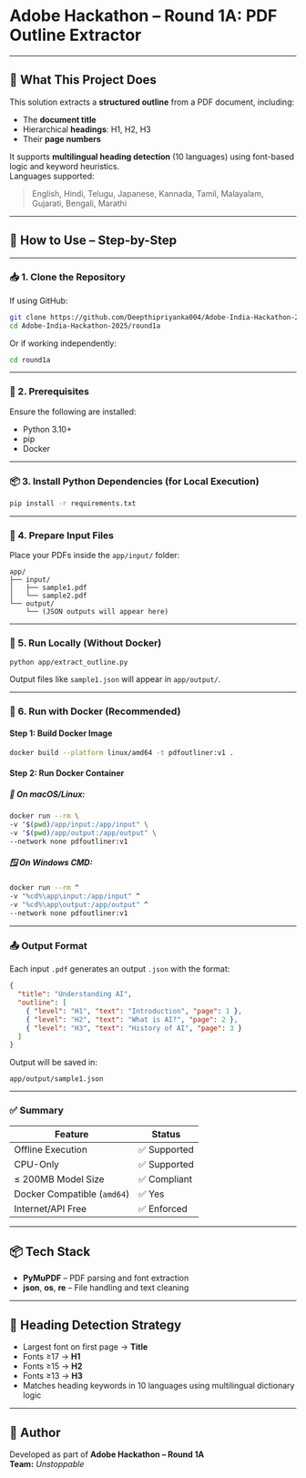 # Adobe Hackathon – Round 1A: PDF Outline Extractor

---

## 🧠 What This Project Does

This solution extracts a **structured outline** from a PDF document, including:

- The **document title**
- Hierarchical **headings**: H1, H2, H3
- Their **page numbers**

It supports **multilingual heading detection** (10 languages) using font-based logic and keyword heuristics.  
Languages supported:
> English, Hindi, Telugu, Japanese, Kannada, Tamil, Malayalam, Gujarati, Bengali, Marathi

---

## 🚀 How to Use – Step-by-Step

---

### 📥 1. Clone the Repository

If using GitHub:

```bash
git clone https://github.com/Deepthipriyanka004/Adobe-India-Hackathon-2025.git
cd Adobe-India-Hackathon-2025/round1a
```

Or if working independently:

```bash
cd round1a
```

---

### 🔧 2. Prerequisites

Ensure the following are installed:

- Python 3.10+
- pip
- Docker

---

### 📦 3. Install Python Dependencies (for Local Execution)

```bash
pip install -r requirements.txt
```

---

### 📁 4. Prepare Input Files

Place your PDFs inside the `app/input/` folder:

```
app/
├── input/
│   ├── sample1.pdf
│   └── sample2.pdf
└── output/
    └── (JSON outputs will appear here)
```

---

### 🧪 5. Run Locally (Without Docker)

```bash
python app/extract_outline.py
```

Output files like `sample1.json` will appear in `app/output/`.

---

### 🐳 6. Run with Docker (Recommended)

#### Step 1: Build Docker Image

```bash
docker build --platform linux/amd64 -t pdfoutliner:v1 .
```

#### Step 2: Run Docker Container

##### 🐧 On macOS/Linux:
```bash
docker run --rm \
-v "$(pwd)/app/input:/app/input" \
-v "$(pwd)/app/output:/app/output" \
--network none pdfoutliner:v1
```

##### 🪟 On Windows CMD:
```bash
docker run --rm ^
-v "%cd%\app\input:/app/input" ^
-v "%cd%\app\output:/app/output" ^
--network none pdfoutliner:v1
```

---

### 📤 Output Format

Each input `.pdf` generates an output `.json` with the format:

```json
{
  "title": "Understanding AI",
  "outline": [
    { "level": "H1", "text": "Introduction", "page": 1 },
    { "level": "H2", "text": "What is AI?", "page": 2 },
    { "level": "H3", "text": "History of AI", "page": 3 }
  ]
}
```

Output will be saved in:

```
app/output/sample1.json
```

---

### ✅ Summary

| Feature                    | Status     |
|----------------------------|------------|
| Offline Execution          | ✅ Supported |
| CPU-Only                   | ✅ Supported |
| ≤ 200MB Model Size         | ✅ Compliant |
| Docker Compatible (`amd64`) | ✅ Yes     |
| Internet/API Free          | ✅ Enforced |

---

## 📦 Tech Stack

- **PyMuPDF** – PDF parsing and font extraction
- **json**, **os**, **re** – File handling and text cleaning

---

## 🧠 Heading Detection Strategy

- Largest font on first page → **Title**
- Fonts ≥17 → **H1**
- Fonts ≥15 → **H2**
- Fonts ≥13 → **H3**
- Matches heading keywords in 10 languages using multilingual dictionary logic

---

## 👤 Author

Developed as part of **Adobe Hackathon – Round 1A**  
**Team:** *Unstoppable*
